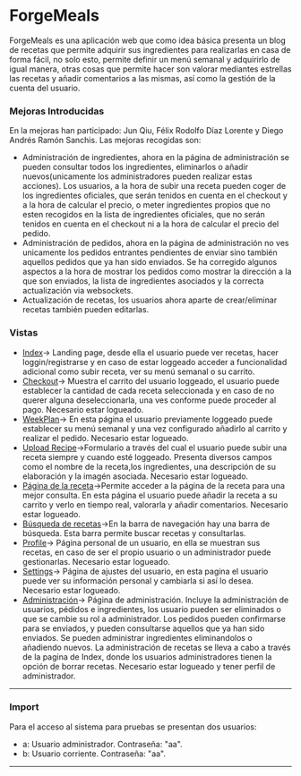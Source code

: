# ForgeMeals
ForgeMeals es una aplicación web que como idea básica presenta un blog de recetas que permite adquirir sus ingredientes para realizarlas en casa de forma fácil, no solo esto, permite definir un menú semanal y adquirirlo de igual manera, otras cosas que permite hacer son valorar mediantes estrellas las recetas y añadir comentarios a las mismas, así como la gestión de la cuenta del usuario.

### Mejoras Introducidas
En la mejoras han participado: Jun Qiu, Félix Rodolfo Díaz Lorente y Diego Andrés Ramón Sanchis.
Las mejoras recogidas son: 
* Administración de ingredientes, ahora en la página de administración se pueden consultar todos los ingredientes, eliminarlos o añadir nuevos(unicamente los administradores pueden realizar estas acciones). Los usuarios, a la hora de subir una receta pueden coger de los ingredientes oficiales, que serán tenidos en cuenta en el checkout y a la hora de calcular el precio, o meter ingredientes propios que no esten recogidos en la lista de ingredientes oficiales, que no serán tenidos en cuenta en el checkout ni a la hora de calcular el precio del pedido.
* Administración de pedidos, ahora en la página de administración no ves unicamente los pedidos entrantes pendientes de enviar sino también aquellos pedidos que ya han sido enviados. Se ha corregido algunos aspectos a la hora de mostrar los pedidos como mostrar la dirección a la que son enviados, la lista de ingredientes asociados y la correcta actualización via websockets.
* Actualización de recetas, los usuarios ahora aparte de crear/eliminar recetas también pueden editarlas.

### Vistas
* [Index](http://localhost:8080/)-> Landing page, desde ella el usuario puede ver recetas, hacer loggin/registrarse y en caso de estar loggeado acceder a funcionalidad adicional como subir receta, ver su menú semanal o su carrito.
* [Checkout](http://localhost:8080/user/checkout)-> Muestra el carrito del usuario loggeado, el usuario puede establecer la cantidad de cada receta seleccionada y en caso de no querer alguna deseleccionarla, una ves conforme puede proceder al pago. Necesario estar logueado.
* [WeekPlan](http://localhost:8080/user/weekplan)-> En esta página el usuario previamente loggeado puede establecer su menú semanal y una vez configurado añadirlo al carrito y realizar el pedido. Necesario estar logueado.
* [Upload Recipe](http://localhost:8080/user/addRecipe)->Formulario a través del cual el usuario puede subir una receta siempre y cuando esté loggeado. Presenta diversos campos como el nombre de la receta,los ingredientes, una descripción de su elaboración y la imagén asociada. Necesario estar logueado.
*  [Página de la receta](http://localhost:8080/recipe/1)->Permite acceder a la página de la receta para una mejor consulta. En esta página el usuario puede añadir la receta a su carrito y verlo en tiempo real, valorarla y añadir comentarios. Necesario estar logueado.
*  [Búsqueda de recetas](http://localhost:8080/search?recipeName=pizza)->En la barra de navegación hay una barra de búsqueda. Esta barra permite buscar recetas y consultarlas.
*  [Profile](http://localhost:8080/user/1)-> Página personal de un usuario, en ella se muestran sus recetas, en caso de ser el propio usuario o un administrador puede gestionarlas. Necesario estar logueado.
*  [Settings](http://localhost:8080/user/1/settings)-> Página de ajustes del usuario, en esta pagina el usuario puede ver su información personal y cambiarla si así lo desea. Necesario estar logueado.
*  [Administración](http://localhost:8080/admin/ad)-> Página de administración. Incluye la administración de usuarios, pédidos e ingredientes, los usuario pueden ser eliminados o que se cambie su rol a administrador. Los pedidos pueden confirmarse para se enviados, y pueden consultarse aquellos que ya han sido enviados. Se pueden administrar ingredientes eliminandolos o añadiendo nuevos. La administración de recetas se lleva a cabo a través de la pagina de Index, donde los usuarios administradores tienen la opción de borrar recetas. Necesario estar logueado y tener perfil de administrador.
-----------------------------------------------------------------------------------------------------------------------------------------------------------------------
### Import
Para el acceso al sistema para pruebas se presentan dos usuarios:
- a: Usuario administrador. Contraseña: "aa".
- b: Usuario corriente. Contraseña: "aa".
-----------------------------------------------------------------------------------------------------------------------------------------------------------------------

